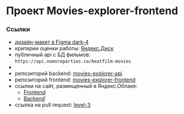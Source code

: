 # Проект Movies-explorer-frontend

### Ссылки
- [дизайн-макет в Figma dark-4]([https://disk.yandex.ru/d/aSdNN-FR5mZbyw](https://www.figma.com/file/O8ajR8aCBiWpQFzhEh9z04/%D0%94%D0%B8%D0%BF%D0%BB%D0%BE%D0%BC%D0%BD%D1%8B%D0%B9-%D0%BF%D1%80%D0%BE%D0%B5%D0%BA%D1%82-dark-4?type=design&node-id=1%3A9662&mode=design&t=NttNlmRZb54QtQeA-1))
- критерии оценки работы: [Яндекс.Диск](https://disk.yandex.ru/i/qWf8pN6N5ZnwCA)
- публичный api с БД фильмов: `https://api.nomoreparties.co/beatfilm-movies`
- 
- репозиторий backend: [movies-explorer-api](https://github.com/Agolubtsova/movies-explorer-api)
- репозиторий frontend: [movies-explorer-frontend](https://github.com/Agolubtsova/movies-explorer-frontend)
- cсылки на сайт, размещенный в Яндекс.Облаке:
  - [Frontend](https://agolubtsova.movies.nomoredomainsmonster.ru)
  - [Backend](https://api.agolubtsova.movies.nomoredomainsmonster.ru)`
- ссылка на pull request: [level-3](https://github.com/AGolubtsova/movies-explorer-frontend/pull/2)
